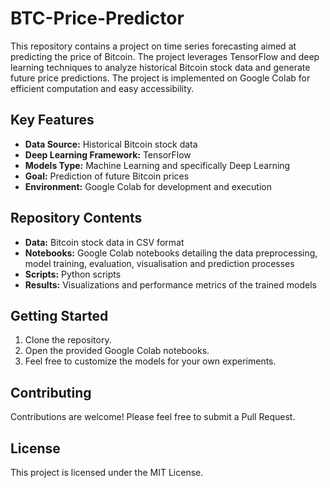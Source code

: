 # BTC-Price-Predictor
This repository contains a project on time series forecasting aimed at predicting the price of Bitcoin. The project leverages TensorFlow and deep learning techniques to analyze historical Bitcoin stock data and generate future price predictions. The project is implemented on Google Colab for efficient computation and easy accessibility.

## Key Features
- **Data Source:** Historical Bitcoin stock data
- **Deep Learning Framework:** TensorFlow
- **Models Type:** Machine Learning and specifically Deep Learning
- **Goal:** Prediction of future Bitcoin prices
- **Environment:** Google Colab for development and execution

## Repository Contents
- **Data:** Bitcoin stock data in CSV format
- **Notebooks:** Google Colab notebooks detailing the data preprocessing, model training, evaluation, visualisation and prediction processes
- **Scripts:** Python scripts
- **Results:** Visualizations and performance metrics of the trained models

## Getting Started
1. Clone the repository.
2. Open the provided Google Colab notebooks.
3. Feel free to customize the models for your own experiments.

## Contributing
Contributions are welcome! Please feel free to submit a Pull Request.

## License
This project is licensed under the MIT License.
